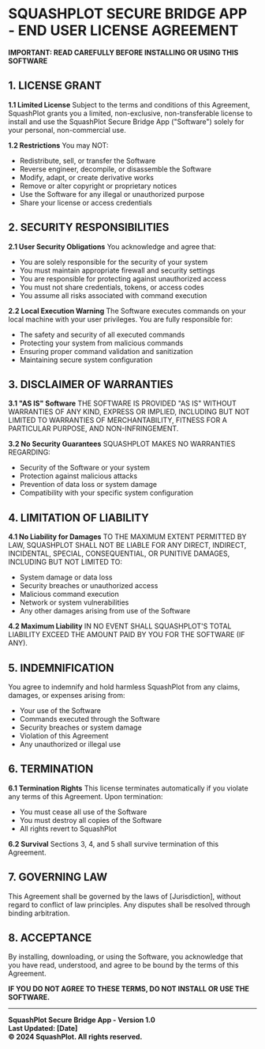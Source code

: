 # SQUASHPLOT SECURE BRIDGE APP - END USER LICENSE AGREEMENT

**IMPORTANT: READ CAREFULLY BEFORE INSTALLING OR USING THIS SOFTWARE**

## 1. LICENSE GRANT

**1.1 Limited License**
Subject to the terms and conditions of this Agreement, SquashPlot grants you a limited, non-exclusive, non-transferable license to install and use the SquashPlot Secure Bridge App ("Software") solely for your personal, non-commercial use.

**1.2 Restrictions**
You may NOT:
- Redistribute, sell, or transfer the Software
- Reverse engineer, decompile, or disassemble the Software
- Modify, adapt, or create derivative works
- Remove or alter copyright or proprietary notices
- Use the Software for any illegal or unauthorized purpose
- Share your license or access credentials

## 2. SECURITY RESPONSIBILITIES

**2.1 User Security Obligations**
You acknowledge and agree that:
- You are solely responsible for the security of your system
- You must maintain appropriate firewall and security settings
- You are responsible for protecting against unauthorized access
- You must not share credentials, tokens, or access codes
- You assume all risks associated with command execution

**2.2 Local Execution Warning**
The Software executes commands on your local machine with your user privileges. You are fully responsible for:
- The safety and security of all executed commands
- Protecting your system from malicious commands
- Ensuring proper command validation and sanitization
- Maintaining secure system configuration

## 3. DISCLAIMER OF WARRANTIES

**3.1 "AS IS" Software**
THE SOFTWARE IS PROVIDED "AS IS" WITHOUT WARRANTIES OF ANY KIND, EXPRESS OR IMPLIED, INCLUDING BUT NOT LIMITED TO WARRANTIES OF MERCHANTABILITY, FITNESS FOR A PARTICULAR PURPOSE, AND NON-INFRINGEMENT.

**3.2 No Security Guarantees**
SQUASHPLOT MAKES NO WARRANTIES REGARDING:
- Security of the Software or your system
- Protection against malicious attacks
- Prevention of data loss or system damage
- Compatibility with your specific system configuration

## 4. LIMITATION OF LIABILITY

**4.1 No Liability for Damages**
TO THE MAXIMUM EXTENT PERMITTED BY LAW, SQUASHPLOT SHALL NOT BE LIABLE FOR ANY DIRECT, INDIRECT, INCIDENTAL, SPECIAL, CONSEQUENTIAL, OR PUNITIVE DAMAGES, INCLUDING BUT NOT LIMITED TO:
- System damage or data loss
- Security breaches or unauthorized access
- Malicious command execution
- Network or system vulnerabilities
- Any other damages arising from use of the Software

**4.2 Maximum Liability**
IN NO EVENT SHALL SQUASHPLOT'S TOTAL LIABILITY EXCEED THE AMOUNT PAID BY YOU FOR THE SOFTWARE (IF ANY).

## 5. INDEMNIFICATION

You agree to indemnify and hold harmless SquashPlot from any claims, damages, or expenses arising from:
- Your use of the Software
- Commands executed through the Software
- Security breaches or system damage
- Violation of this Agreement
- Any unauthorized or illegal use

## 6. TERMINATION

**6.1 Termination Rights**
This license terminates automatically if you violate any terms of this Agreement. Upon termination:
- You must cease all use of the Software
- You must destroy all copies of the Software
- All rights revert to SquashPlot

**6.2 Survival**
Sections 3, 4, and 5 shall survive termination of this Agreement.

## 7. GOVERNING LAW

This Agreement shall be governed by the laws of [Jurisdiction], without regard to conflict of law principles. Any disputes shall be resolved through binding arbitration.

## 8. ACCEPTANCE

By installing, downloading, or using the Software, you acknowledge that you have read, understood, and agree to be bound by the terms of this Agreement.

**IF YOU DO NOT AGREE TO THESE TERMS, DO NOT INSTALL OR USE THE SOFTWARE.**

---

**SquashPlot Secure Bridge App - Version 1.0**  
**Last Updated: [Date]**  
**© 2024 SquashPlot. All rights reserved.**
